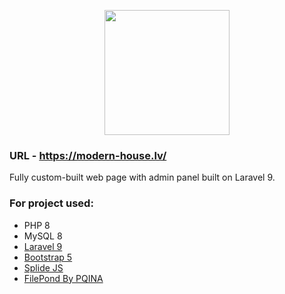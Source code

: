 <p align="center"><a href="https://modern-house.lv" target="_blank"><img src="https://modern-house.lv/storage/logo/logo-black.png" width="200"></a></p>

### URL - https://modern-house.lv/

Fully custom-built web page with admin panel built on Laravel 9.

### For project used:

- PHP 8
- MySQL 8
- [Laravel 9](https://laravel.com/)
- [Bootstrap 5](https://getbootstrap.com/)
- [Splide JS](splidejs.com/)
- [FilePond By PQINA](https://pqina.nl/filepond/)
